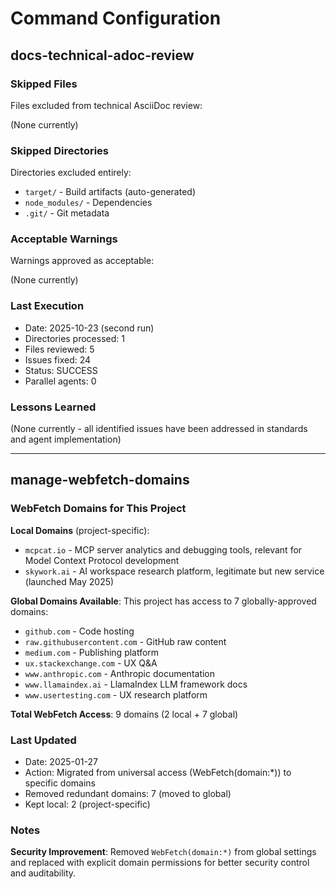 # Command Configuration

## docs-technical-adoc-review

### Skipped Files

Files excluded from technical AsciiDoc review:

(None currently)

### Skipped Directories

Directories excluded entirely:

- `target/` - Build artifacts (auto-generated)
- `node_modules/` - Dependencies
- `.git/` - Git metadata

### Acceptable Warnings

Warnings approved as acceptable:

(None currently)

### Last Execution

- Date: 2025-10-23 (second run)
- Directories processed: 1
- Files reviewed: 5
- Issues fixed: 24
- Status: SUCCESS
- Parallel agents: 0

### Lessons Learned

(None currently - all identified issues have been addressed in standards and agent implementation)

---

## manage-webfetch-domains

### WebFetch Domains for This Project

**Local Domains** (project-specific):
- `mcpcat.io` - MCP server analytics and debugging tools, relevant for Model Context Protocol development
- `skywork.ai` - AI workspace research platform, legitimate but new service (launched May 2025)

**Global Domains Available**:
This project has access to 7 globally-approved domains:
- `github.com` - Code hosting
- `raw.githubusercontent.com` - GitHub raw content
- `medium.com` - Publishing platform
- `ux.stackexchange.com` - UX Q&A
- `www.anthropic.com` - Anthropic documentation
- `www.llamaindex.ai` - LlamaIndex LLM framework docs
- `www.usertesting.com` - UX research platform

**Total WebFetch Access**: 9 domains (2 local + 7 global)

### Last Updated

- Date: 2025-01-27
- Action: Migrated from universal access (WebFetch(domain:*)) to specific domains
- Removed redundant domains: 7 (moved to global)
- Kept local: 2 (project-specific)

### Notes

**Security Improvement**: Removed `WebFetch(domain:*)` from global settings and replaced with explicit domain permissions for better security control and auditability.
